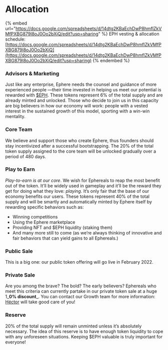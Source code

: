 # Allocation

{% embed url="https://docs.google.com/spreadsheets/d/14dtg2KBaEchDwP8hmflZkVMfPXBG879l8oJ0Oo2bXiQ/edit?usp=sharing" %}
EPH vesting & allocation schedule: [https://docs.google.com/spreadsheets/d/14dtg2KBaEchDwP8hmflZkVMfPXBG879l8oJ0Oo2bXiQ](https://docs.google.com/spreadsheets/d/14dtg2KBaEchDwP8hmflZkVMfPXBG879l8oJ0Oo2bXiQ/edit?usp=sharing)
{% endembed %}

### Advisors & Marketing <a href="#13df" id="13df"></a>

Just like any enterprise, Ephere needs the counsel and guidance of more experienced people —their time invested in helping us meet our potential is rewarded with [$EPH](usdeph.md). These tokens represent 6% of the total supply and are already minted and unlocked. Those who decide to join us in this capacity are big believers in how our economy will work: people with a vested interest in the sustained growth of this model, sporting with a win-win mentality.

### Core Team <a href="#5e49" id="5e49"></a>

We believe and support those who create Ephere, thus founders should stay incentivized after a successful bootstrapping. The 20% of the total token supply assigned to the core team will be unlocked gradually over a period of 480 days.

### Play to Earn <a href="#3875" id="3875"></a>

_Play-to-earn is at our core_. We wish for Ephereals to reap the most benefit out of the token. It’ll be widely used in gameplay and it’ll be the reward they get for doing what they love: _playing_. It’s only fair that the base of our economy benefits our users. These tokens represent 40% of the total supply and will be smartly and automatically minted by Ephere itself by rewarding specific behaviors such as:

* Winning competitions
* Using the Ephere marketplace
* Providing NFT and $EPH liquidity (staking them)
* And many more still to come (as we’re always thinking of innovative and fair behaviors that can yield gains to all Ephereals.)

### Public Sale <a href="#e0ef" id="e0ef"></a>

This is a big one: our public token offering will go live in February 2022.

### Private Sale <a href="#9119" id="9119"></a>

Are you among the brave? The bold? The early believers? Ephereals who meet this criteria can currently partake in our private token sale at a huge 1_**0% discount**_. You can contact our Growth team for more information: [Héctor](mailto:tico@ephere.football) will take good care of you!

### Reserve <a href="#4d55" id="4d55"></a>

20% of the total supply will remain unminted unless it’s absolutely necessary. The idea of this reserve is to have enough token liquidity to cope with any unforeseen situations. Keeping $EPH valuable is truly important for everyone!
